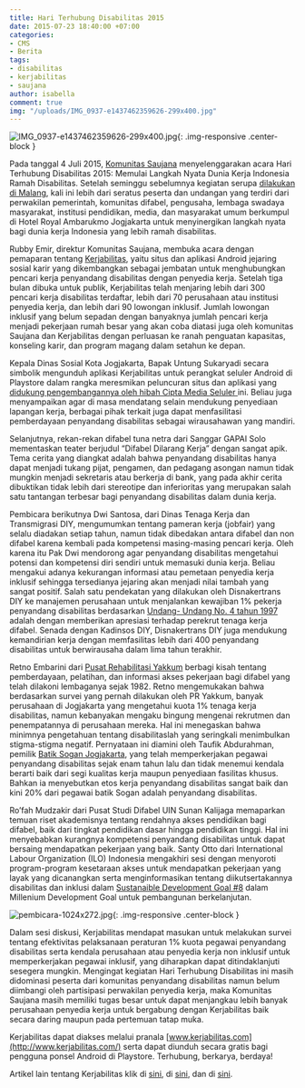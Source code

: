 ```yaml
---
title: Hari Terhubung Disabilitas 2015
date: 2015-07-23 18:40:00 +07:00
categories:
- CMS
- Berita
tags:
- disabilitas
- kerjabilitas
- saujana
author: isabella
comment: true
img: "/uploads/IMG_0937-e1437462359626-299x400.jpg"
---
```


![IMG_0937-e1437462359626-299x400.jpg](/uploads/IMG_0937-e1437462359626-299x400.jpg){: .img-responsive .center-block }

Pada tanggal 4 Juli 2015, [Komunitas Saujana](http://www.saujana.org/) menyelenggarakan acara Hari Terhubung Disabilitas 2015: Memulai Langkah Nyata Dunia Kerja Indonesia Ramah Disabilitas. Setelah seminggu sebelumnya kegiatan serupa [dilakukan di Malang](http://www.malangtimes.com/baca/482/20150627/182505/lsm-saujana-gelar-diskusi-interaktif/), kali ini lebih dari seratus peserta dan undangan yang terdiri dari perwakilan pemerintah, komunitas difabel, pengusaha, lembaga swadaya masyarakat, institusi pendidikan, media, dan masyarakat umum berkumpul di Hotel Royal Ambarukmo Jogjakarta untuk menyinergikan langkah nyata bagi dunia kerja Indonesia yang lebih ramah disabilitas.

Rubby Emir, direktur Komunitas Saujana, membuka acara dengan pemaparan tentang [Kerjabilitas](http://www.kerjabilitas.com/), yaitu situs dan aplikasi Android jejaring sosial karir yang dikembangkan sebagai jembatan untuk menghubungkan pencari kerja penyandang disabilitas dengan penyedia kerja. Setelah tiga bulan dibuka untuk publik, Kerjabilitas telah menjaring lebih dari 300 pencari kerja disabilitas terdaftar, lebih dari 70 perusahaan atau institusi penyedia kerja, dan lebih dari 90 lowongan inklusif. Jumlah lowongan inklusif yang belum sepadan dengan banyaknya jumlah pencari kerja menjadi pekerjaan rumah besar yang akan coba diatasi juga oleh komunitas Saujana dan Kerjabilitas dengan perluasan ke ranah penguatan kapasitas, konseling karir, dan program magang dalam setahun ke depan.

Kepala Dinas Sosial Kota Jogjakarta, Bapak Untung Sukaryadi secara simbolik mengunduh aplikasi Kerjabilitas untuk perangkat seluler Android di Playstore dalam rangka meresmikan peluncuran situs dan aplikasi yang [didukung pengembangannya oleh hibah Cipta Media Seluler ](http://wiki.ciptamedia.org/wiki/Mitra_Kerja_Penyandang_Disabilitas)ini. Beliau juga menyampaikan agar di masa mendatang selain mendukung penyediaan lapangan kerja, berbagai pihak terkait juga dapat menfasilitasi pemberdayaan penyandang disabilitas sebagai wirausahawan yang mandiri.

Selanjutnya, rekan-rekan difabel tuna netra dari Sanggar GAPAI Solo mementaskan teater berjudul “Difabel Dilarang Kerja” dengan sangat apik. Tema cerita yang diangkat adalah bahwa penyandang disabilitas hanya dapat menjadi tukang pijat, pengamen, dan pedagang asongan namun tidak mungkin menjadi sekretaris atau berkerja di bank, yang pada akhir cerita dibuktikan tidak lebih dari stereotipe dan inferioritas yang merupakan salah satu tantangan terbesar bagi penyandang disabilitas dalam dunia kerja.

Pembicara berikutnya Dwi Santosa, dari Dinas Tenaga Kerja dan Transmigrasi DIY, mengumumkan tentang pameran kerja (jobfair) yang selalu diadakan setiap tahun, namun tidak dibedakan antara difabel dan non difabel karena kembali pada kompetensi masing-masing pencari kerja. Oleh karena itu Pak Dwi mendorong agar penyandang disabilitas mengetahui potensi dan kompetensi diri sendiri untuk memasuki dunia kerja. Beliau mengakui adanya kekurangan informasi atau pemetaan penyedia kerja inklusif sehingga tersedianya jejaring akan menjadi nilai tambah yang sangat positif. Salah satu pendekatan yang dilakukan oleh Disnakertrans DIY ke manajemen perusahaan untuk menjalankan kewajiban 1% pekerja penyandang disabilitas berdasarkan [Undang- Undang No. 4 tahun 1997](http://www.dnetwork.net/blog/Kuota-Bagi-Pekerja-Disabilitas-untuk-Masyarakat-yang-Lebih-baik) adalah dengan memberikan apresiasi terhadap perekrut tenaga kerja difabel. Senada dengan Kadinsos DIY, Disnakertrans DIY juga mendukung kemandirian kerja dengan memfasilitas lebih dari 400 penyandang disabilitas untuk berwirausaha dalam lima tahun terakhir.

Retno Embarini dari [Pusat Rehabilitasi Yakkum](http://yakkum-rehabilitation.org//) berbagi kisah tentang pemberdayaan, pelatihan, dan informasi akses pekerjaan bagi difabel yang telah dilakoni lembaganya sejak 1982. Retno mengemukakan bahwa berdasarkan survei yang pernah dilakukan oleh PR Yakkum, banyak perusahaan di Jogjakarta yang mengetahui kuota 1% tenaga kerja disabilitas, namun kebanyakan mengaku bingung mengenai rekrutmen dan penempatannya di perusahaan mereka. Hal ini menegaskan bahwa minimnya pengetahuan tentang disabilitaslah yang seringkali menimbulkan stigma-stigma negatif. Pernyataan ini diamini oleh Taufik Abdurahman, pemilik [Batik Sogan Jogjakarta](http://www.soganbatik.com/), yang telah memperkerjakan pegawai penyandang disabilitas sejak enam tahun lalu dan tidak menemui kendala berarti baik dari segi kualitas kerja maupun penyediaan fasilitas khusus. Bahkan ia menyebutkan etos kerja penyandang disabilitas sangat baik dan kini 20% dari pegawai batik Sogan adalah penyandang disabilitas.

Ro’fah Mudzakir dari Pusat Studi Difabel UIN Sunan Kalijaga memaparkan temuan riset akademisnya tentang rendahnya akses pendidikan bagi difabel, baik dari tingkat pendidikan dasar hingga pendidikan tinggi. Hal ini menyebabkan kurangnya kompetensi penyandang disabilitas untuk dapat bersaing mendapatkan pekerjaan yang baik. Santy Otto dari International Labour Organization (ILO) Indonesia mengakhiri sesi dengan menyoroti program-program kesetaraan akses untuk mendapatkan pekerjaan yang layak yang dicanangkan serta menginformasikan tentang diikutsertakannya disabilitas dan inklusi dalam [Sustanaible Development Goal #8](https://sustainabledevelopment.un.org/sdgsproposal) dalam Millenium Development Goal untuk pembangunan berkelanjutan.

![pembicara-1024x272.jpg](/uploads/pembicara-1024x272.jpg){: .img-responsive .center-block }

Dalam sesi diskusi, Kerjabilitas mendapat masukan untuk melakukan survei tentang efektivitas pelaksanaan peraturan 1% kuota pegawai penyandang disabilitas serta kendala perusahaan atau penyedia kerja non inklusif untuk memperkerjakan pegawai inklusif, yang diharapkan dapat ditindaklanjuti sesegera mungkin. Mengingat kegiatan Hari Terhubung Disabilitas ini masih didominasi peserta dari komunitas penyandang disabilitas namun belum diimbangi oleh partisipasi perwakilan penyedia kerja, maka Komunitas Saujana masih memiliki tugas besar untuk dapat menjangkau lebih banyak perusahaan penyedia kerja untuk bergabung dengan Kerjabilitas baik secara daring maupun pada pertemuan tatap muka.

Kerjabilitas dapat diakses melalui pranala [www.kerjabilitas.com](http://www.kerjabilitas.com/) serta dapat diunduh secara gratis bagi pengguna ponsel Android di Playstore. Terhubung, berkarya, berdaya!

Artikel lain tentang Kerjabilitas klik di [sini](http://ciptamedia.org/analisa-kerjabilitas-com/), di [sini](http://ciptamedia.org/kerjabilitas-com-menghubungkan-difabel-dengan-penyedia-kerja/), dan di [sini](http://ciptamedia.org/pengalaman-panji-sebagai-difabel-pencari-kerja/).
